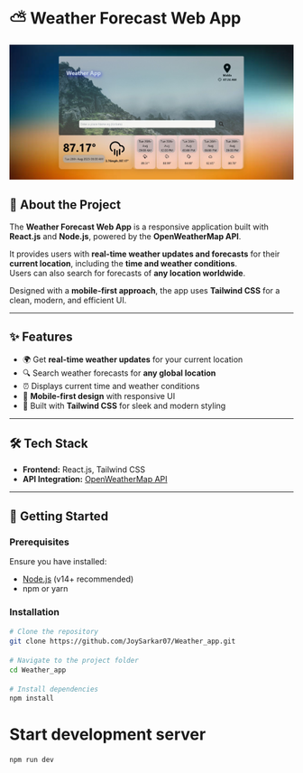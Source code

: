 # ⛅ Weather Forecast Web App  

<p align="center">
  <img src="./readmeImages/WeateherApp.jpg" alt="Project Preview" width="600px"/>
</p>

## 📌 About the Project
The **Weather Forecast Web App** is a responsive application built with **React.js** and **Node.js**, powered by the **OpenWeatherMap API**.  

It provides users with **real-time weather updates and forecasts** for their **current location**, including the **time and weather conditions**.  
Users can also search for forecasts of **any location worldwide**.  

Designed with a **mobile-first approach**, the app uses **Tailwind CSS** for a clean, modern, and efficient UI.  

---

## ✨ Features
- 🌍 Get **real-time weather updates** for your current location  
- 🔍 Search weather forecasts for **any global location**  
- ⏰ Displays current time and weather conditions  
- 📱 **Mobile-first design** with responsive UI  
- 🎨 Built with **Tailwind CSS** for sleek and modern styling  

---

## 🛠️ Tech Stack
- **Frontend:** React.js, Tailwind CSS   
- **API Integration:** [OpenWeatherMap API](https://openweathermap.org/api)  

---

## 🚀 Getting Started

### Prerequisites
Ensure you have installed:
- [Node.js](https://nodejs.org/) (v14+ recommended)  
- npm or yarn  

### Installation
```bash
# Clone the repository
git clone https://github.com/JoySarkar07/Weather_app.git

# Navigate to the project folder
cd Weather_app

# Install dependencies
npm install
```
# Start development server
```bash
npm run dev
```